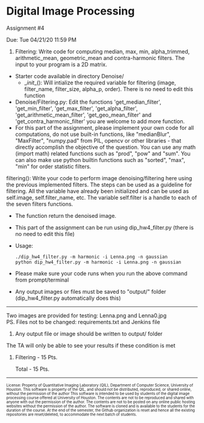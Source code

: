 # Digital Image Processing 
Assignment #4

Due: Tue 04/21/20 11:59 PM

1. Filtering:
Write code for computing median, max, min, alpha_trimmed, arithmetic_mean, geometric_mean and contra-harmonic filters. 
The input to your program is a 2D matrix.

  - Starter code available in directory Denoise/
      - \__init__(): Will intialize the required variable for filtering (image, filter_name, filter_size, alpha_p, order). There is no need to edit this function  
  - Denoise/Filtering.py: Edit the functions 'get_median_filter', 'get_min_filter', 'get_max_filter', 'get_alpha_filter', 'get_arithmetic_mean_filter', 'get_geo_mean_filter' and 'get_contra_harmonic_filter' you are welcome to add more function.
  - For this part of the assignment, please implement your own code for all computations, do not use built-in functions, like "medianBlur", "MaxFilter", "numpy.pad" from PIL, opencv or other libraries - that directly accomplish the objective of the question. You can use any math (import math) related functions such as "prod", "pow" and "sum".
    You can also make use python builtin functions such as "sorted", "max", "min" for order statistic filters. 
  
filtering(): Write your code to perform image denoising/filtering here using the previous implemented filters. The steps can be used as a guideline for filtering. All the variable have already been initialized and can be used as self.image, self.filter_name, etc. The variable self.filter is a handle to each of the seven filters functions. 
  - The function return the denoised image.
  - This part of the assignment can be run using dip_hw4_filter.py (there is no need to edit this file)
  - Usage: 
  
        ./dip_hw4_filter.py -m harmonic -i Lenna.png -n gaussian
        python dip_hw4_filter.py -m harmonic -i Lenna.png -n gaussian
        
  - Please make sure your code runs when you run the above command from prompt/terminal
  - Any output images or files must be saved to "output/" folder (dip_hw4_filter.py automatically does this)
  
-------------

Two images are provided for testing: Lenna.png and Lenna0.jpg  
PS. Files not to be changed: requirements.txt and Jenkins file 
  
1. Any output file or image should be written to output/ folder

The TA will only be able to see your results if these condition is met

1. Filtering       - 15 Pts.

    Total          - 15 Pts.

---------------------
<sub><sup>License: Property of Quantitative Imaging Laboratory (QIL), Department of Computer Science, University of Houston.
This software is property of the QIL, and should not be distributed, reproduced, or shared online, without the permission of the author
This software is intended to be used by students of the digital image processing course offered at University of Houston.
The contents are not to be reproduced and shared with anyone with out the permission of the author.
The contents are not to be posted on any online public hosting websites without the permission of the author.
The software is cloned and is available to the students for the duration of the course.
At the end of the semester, the Github organization is reset and hence all the existing repositories are reset/deleted, to accommodate the next batch of students.</sub></sup>
